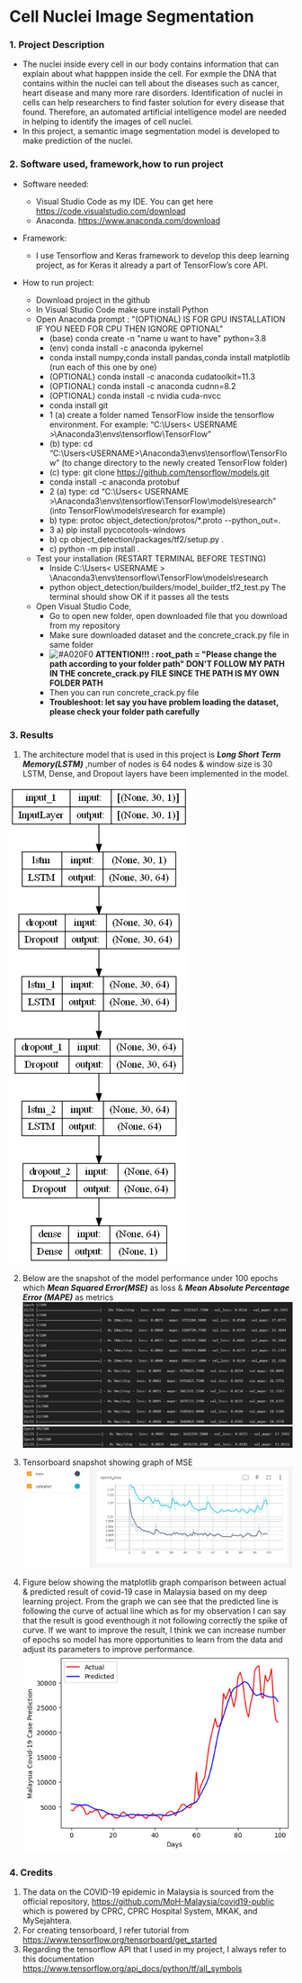 # Cell Nuclei Image Segmentation


### 1. Project Description
  * The nuclei inside every cell in our body contains information that can explain about what happpen inside the cell. For exmple the DNA that contains within the nuclei can tell about the diseases such as cancer, heart disease and many more rare disorders. Identification of nuclei in cells can help researchers to find faster solution for every disease that found. Therefore, an automated artificial intelligence model are needed in helping to identify the images of cell nuclei.
  * In this project, a semantic image segmentation model is developed to make prediction of the nuclei. 

  

### 2. Software used, framework,how to run project
   * Software needed:
     * Visual Studio Code as my IDE. You can get here https://code.visualstudio.com/download
     * Anaconda. https://www.anaconda.com/download

   * Framework:
     * I use Tensorflow and Keras framework to develop this deep learning project, as for Keras it already a part of TensorFlow’s core API.
   
   * How to run project:
     * Download project in the github
     * In Visual Studio Code make sure install Python
     * Open Anaconda prompt : "(OPTIONAL) IS FOR GPU INSTALLATION IF YOU NEED FOR CPU THEN IGNORE OPTIONAL"
        * (base) conda create -n "name u want to have" python=3.8
        * (env) conda install -c anaconda ipykernel
        * conda install numpy,conda install pandas,conda install matplotlib (run each of this one by one)
        * (OPTIONAL) conda install -c anaconda cudatoolkit=11.3
        * (OPTIONAL) conda install -c anaconda cudnn=8.2
        * (OPTIONAL) conda install -c nvidia cuda-nvcc
        * conda install git
        * 1 (a) create a folder named TensorFlow inside the tensorflow environment. For example: “C:\Users\< USERNAME >\Anaconda3\envs\tensorflow\TensorFlow”
        * (b) type: cd “C:\Users\<USERNAME>\Anaconda3\envs\tensorflow\TensorFlow” (to change directory to the newly created TensorFlow folder) 
        * (c) type: git clone https://github.com/tensorflow/models.git
        * conda install -c anaconda protobuf
        * 2 (a) type: cd “C:\Users\< USERNAME >\Anaconda3\envs\tensorflow\TensorFlow\models\research” (into TensorFlow\models\research for example)
        * b) type: protoc object_detection/protos/*.proto --python_out=.
        * 3 a) pip install pycocotools-windows
        * b) cp object_detection/packages/tf2/setup.py .
        * c) python -m pip install .
      * Test your installation (RESTART TERMINAL BEFORE TESTING)  
         * Inside C:\Users\< USERNAME > \Anaconda3\envs\tensorflow\TensorFlow\models\research
         * python object_detection/builders/model_builder_tf2_test.py The terminal should show OK if it passes all the tests
       * Open Visual Studio Code, 
         * Go to open new folder, open downloaded file that you download from my repository
         * Make sure downloaded dataset and the concrete_crack.py file in same folder
         * ![ #A020F0](https://placehold.co/15x15/A020F0/A020F0.png) **ATTENTION!!! : root_path = "Please change the path according to your folder path" DON'T FOLLOW MY PATH IN THE concrete_crack.py FILE SINCE THE PATH IS MY OWN FOLDER PATH**       
         * Then you can run concrete_crack.py file
         * **Troubleshoot: let say you have problem loading the dataset, please check your folder path carefully**
         

 
 
### 3. Results
1. The architecture model that is used in this project is **_Long Short Term Memory(LSTM)_** ,number of nodes is 64 nodes & window size is 30 LSTM, Dense, and Dropout layers have been implemented in the
model.

![model_architecture](https://github.com/dalila28/covid19-case-prediction/blob/main/images/model_architecture.png)


2. Below are the snapshot of the model performance under 100 epochs which **_Mean Squared Error(MSE)_** as loss & **_Mean Absolute Percentage Error (MAPE)_** as metrics
![model_performance1](https://github.com/dalila28/covid19-case-prediction/blob/main/images/model_performance1.png)
![model_performance2](https://github.com/dalila28/covid19-case-prediction/blob/main/images/model_performance2.png)

3. Tensorboard snapshot showing graph of MSE
![tensorboard](https://github.com/dalila28/covid19-case-prediction/blob/main/images/tensorboard.png)


4. Figure below showing the matplotlib graph comparison between actual & predicted result of covid-19 case in Malaysia based on my deep learning project. From the graph we can see that the predicted line is following the curve of actual line which as for my observation I can say that the result is good eventhough it not following correctly the spike of curve. If we want to improve the result, I think we can increase number of epochs so model has more opportunities to learn from the data and adjust its parameters to improve performance.
![actual_vs_predicted](https://github.com/dalila28/covid19-case-prediction/blob/main/images/actual_vs_predicted.png)


### 4. Credits
1. The data on the COVID-19 epidemic in Malaysia is sourced from the official repository, https://github.com/MoH-Malaysia/covid19-public which is powered by CPRC, CPRC Hospital System, MKAK, and MySejahtera.
2. For creating tensorboard, I refer tutorial from https://www.tensorflow.org/tensorboard/get_started
3. Regarding the tensorflow API that I used in my project, I always refer to this documentation https://www.tensorflow.org/api_docs/python/tf/all_symbols
